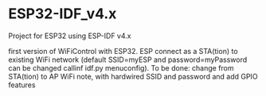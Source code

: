 # ESP32-IDF_v4.x
Project for ESP32 using ESP-IDF v4.x

first version of WiFiControl with ESP32. ESP connect as a STA(tion) to existing WiFi network (default SSID=myESP and password=myPassword can be changed callinf idf.py menuconfig).
To be done: change from STA(tion) to AP WiFi note, with hardwired SSID and password and add GPIO features
